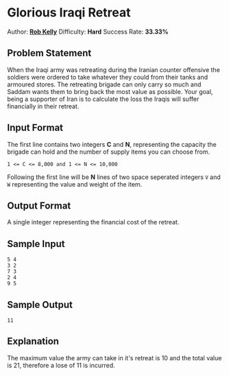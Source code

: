 # Glorious Iraqi Retreat
Author: [**Rob Kelly**](https://github.com/DaKellyFella)
Difficulty: **Hard**
Success Rate: **33.33%**

## Problem Statement

When the Iraqi army was retreating during the Iranian counter offensive the
soldiers were ordered to take whatever they could from their tanks and armoured
stores. The retreating brigade can only carry so much and Saddam wants them to
bring back the most value as possible. Your goal, being a supporter of Iran is
to calculate the loss the Iraqis will suffer financially in their retreat.

## Input Format

The first line contains two integers **C** and **N**, representing the capacity
the brigade can hold and the number of supply items you can choose from.

`1 <= C <= 8,000 and 1 <= N <= 10,000`

Following the first line will be **N** lines of two space seperated integers
`V` and `W` representing the value and weight of the item.

## Output Format

A single integer representing the financial cost of the retreat.

## Sample Input
```
5 4
3 2
7 3
2 4
9 5
```

## Sample Output
```
11
```

## Explanation

The maximum value the army can take in it's retreat is 10 and the total value
is 21, therefore a lose of 11 is incurred.

